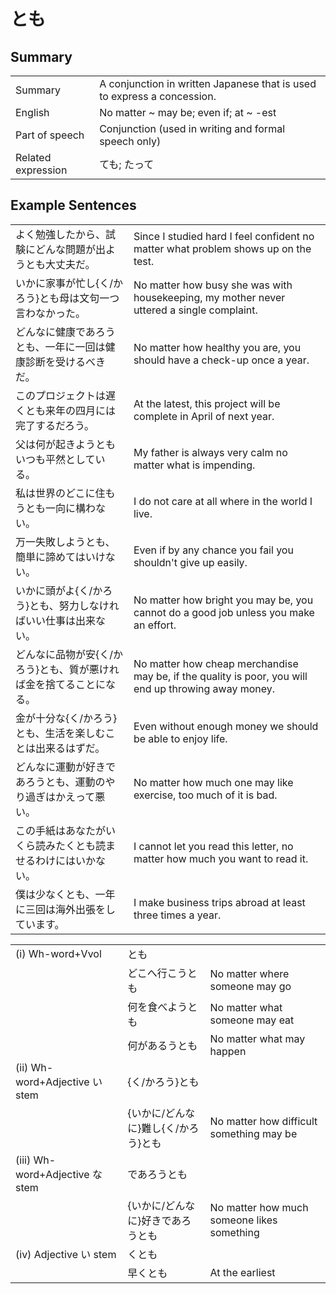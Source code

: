 # とも

## Summary

<table><tr>   <td>Summary</td>   <td>A conjunction in written Japanese that is used to express a concession.</td></tr><tr>   <td>English</td>   <td>No matter ~ may be; even if; at ~ -est</td></tr><tr>   <td>Part of speech</td>   <td>Conjunction (used in writing and formal speech only)</td></tr><tr>   <td>Related expression</td>   <td>ても; たって</td></tr></table>

## Example Sentences

<table><tr>   <td>よく勉強したから、試験にどんな問題が出ようとも大丈夫だ。</td>   <td>Since I studied hard I feel confident no matter what problem shows up on the test.</td></tr><tr>   <td>いかに家事が忙し{く/かろう}とも母は文句一つ言わなかった。</td>   <td>No matter how busy she was with housekeeping, my mother never uttered a single complaint.</td></tr><tr>   <td>どんなに健康であろうとも、一年に一回は健康診断を受けるべきだ。</td>   <td>No matter how healthy you are, you should have a check-up once a year.</td></tr><tr>   <td>このプロジェクトは遅くとも来年の四月には完了するだろう。</td>   <td>At the latest, this project will be complete in April of next year.</td></tr><tr>   <td>父は何が起きようともいつも平然としている。</td>   <td>My father is always very calm no matter what is impending.</td></tr><tr>   <td>私は世界のどこに住もうとも一向に構わない。</td>   <td>I do not care at all where in the world I live.</td></tr><tr>   <td>万一失敗しようとも、簡単に諦めてはいけない。</td>   <td>Even if by any chance you fail you shouldn't give up easily.</td></tr><tr>   <td>いかに頭がよ{く/かろう}とも、努力しなければいい仕事は出来ない。</td>   <td>No matter how bright you may be, you cannot do a good job unless you make an effort.</td></tr><tr>   <td>どんなに品物が安{く/かろう}とも、質が悪ければ金を捨てることになる。</td>   <td>No matter how cheap merchandise may be, if the quality is poor, you will end up throwing away money.</td></tr><tr>   <td>金が十分な{く/かろう}とも、生活を楽しむことは出来るはずだ。</td>   <td>Even without enough money we should be able to enjoy life.</td></tr><tr>   <td>どんなに運動が好きであろうとも、運動のやり過ぎはかえって悪い。</td>   <td>No matter how much one may like exercise, too much of it is bad.</td></tr><tr>   <td>この手紙はあなたがいくら読みたくとも読ませるわけにはいかない。</td>   <td>I cannot let you read this letter, no matter how much you want to read it.</td></tr><tr>   <td>僕は少なくとも、一年に三回は海外出張をしています。</td>   <td>I make business trips abroad at least three times a year.</td></tr></table>

<table class="table"><tbody><tr class="tr head"><td class="td"><span class="numbers">(i)</span> <span class="bold">Wh-word+Vvol</span></td><td class="td"><span class="concept">とも</span></td><td class="td"></td></tr><tr class="tr"><td class="td"></td><td class="td"><span>どこへ行こう</span><span class="concept">とも</span></td><td class="td"><span>No matter where someone may go</span></td></tr><tr class="tr"><td class="td"></td><td class="td"><span>何を食べよう</span><span class="concept">とも</span></td><td class="td"><span>No matter what someone may eat</span></td></tr><tr class="tr"><td class="td"></td><td class="td"><span>何があるう</span><span class="concept">とも</span></td><td class="td"><span>No matter what may happen</span></td></tr><tr class="tr head"><td class="td"><span class="numbers">(ii)</span> <span class="bold">Wh-word+Adjective い stem</span></td><td class="td"><span>{く/かろう}</span><span class="concept">とも</span></td><td class="td"></td></tr><tr class="tr"><td class="td"></td><td class="td"><span>{いかに/どんなに}難し{く/かろう}</span><span class="concept">とも</span></td><td class="td"><span>No matter how difficult something may be</span></td></tr><tr class="tr head"><td class="td"><span class="numbers">(iii)</span> <span class="bold">Wh-word+Adjective な stem </span></td><td class="td"><span class="concept">であろうとも</span></td><td class="td"></td></tr><tr class="tr"><td class="td"></td><td class="td"><span>{いかに/どんなに}好き</span><span class="concept">であろうとも</span></td><td class="td"><span>No matter how much someone likes something</span></td></tr><tr class="tr head"><td class="td"><span class="numbers">(iv)</span> <span class="bold">Adjective い stem</span></td><td class="td"><span class="concept">くとも</span></td><td class="td"></td></tr><tr class="tr"><td class="td"></td><td class="td"><span>早</span><span class="concept">くとも</span></td><td class="td"><span>At the earliest</span></td></tr></tbody></table>

